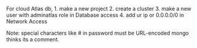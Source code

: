 For cloud Atlas db,
    1. make a new project
    2. create a cluster
    3. make a new user with adminatlas role in Database access
    4. add ur ip or 0.0.0.0/0 in Network Access 
    
Note: special characters like # in password must be URL-encoded mongo thinks its a comment. 